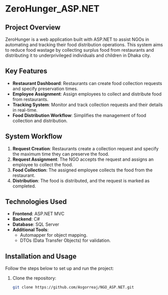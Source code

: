 # ZeroHunger_ASP.NET

## Project Overview
ZeroHunger is a web application built with ASP.NET to assist NGOs in automating and tracking their food distribution operations. This system aims to reduce food wastage by collecting surplus food from restaurants and distributing it to underprivileged individuals and children in Dhaka city.

## Key Features
- **Restaurant Dashboard**: Restaurants can create food collection requests and specify preservation times.
- **Employee Assignment**: Assign employees to collect and distribute food from restaurants.
- **Tracking System**: Monitor and track collection requests and their details in real-time.
- **Food Distribution Workflow**: Simplifies the management of food collection and distribution.

## System Workflow
1. **Request Creation**: Restaurants create a collection request and specify the maximum time they can preserve the food.
2. **Request Assignment**: The NGO accepts the request and assigns an employee to collect the food.
3. **Food Collection**: The assigned employee collects the food from the restaurant.
4. **Distribution**: The food is distributed, and the request is marked as completed.

## Technologies Used
- **Frontend**: ASP.NET MVC
- **Backend**: C#
- **Database**: SQL Server
- **Additional Tools**:
  - Automapper for object mapping.
  - DTOs (Data Transfer Objects) for validation.

## Installation and Usage
Follow the steps below to set up and run the project:

1. Clone the repository:
   ```bash
   git clone https://github.com/Asgorreaj/NGO_ASP.NET.git
